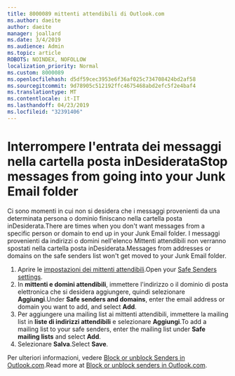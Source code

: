 ```yaml
---
title: 8000089 mittenti attendibili di Outlook.com
ms.author: daeite
author: daeite
manager: joallard
ms.date: 3/4/2019
ms.audience: Admin
ms.topic: article
ROBOTS: NOINDEX, NOFOLLOW
localization_priority: Normal
ms.custom: 8000089
ms.openlocfilehash: d5df59cec3953e6f36af025c734708424bd2af58
ms.sourcegitcommit: 9d78905c512192ffc4675468abd2efc5f2e4baf4
ms.translationtype: MT
ms.contentlocale: it-IT
ms.lasthandoff: 04/23/2019
ms.locfileid: "32391406"
---
```

# <a name="stop-messages-from-going-into-your-junk-email-folder"></a><span data-ttu-id="47afd-102">Interrompere l'entrata dei messaggi nella cartella posta inDesiderata</span><span class="sxs-lookup"><span data-stu-id="47afd-102">Stop messages from going into your Junk Email folder</span></span>

<span data-ttu-id="47afd-103">Ci sono momenti in cui non si desidera che i messaggi provenienti da una determinata persona o dominio finiscano nella cartella posta inDesiderata.</span><span class="sxs-lookup"><span data-stu-id="47afd-103">There are times when you don't want messages from a specific person or domain to end up in your Junk Email folder.</span></span> <span data-ttu-id="47afd-104">I messaggi provenienti da indirizzi o domini nell'elenco Mittenti attendibili non verranno spostati nella cartella posta inDesiderata.</span><span class="sxs-lookup"><span data-stu-id="47afd-104">Messages from addresses or domains on the safe senders list won't get moved to your Junk Email folder.</span></span>

1. <span data-ttu-id="47afd-105">Aprire le [impostazioni dei mittenti attendibili](https://go.microsoft.com/fwlink/?linkid=2035804).</span><span class="sxs-lookup"><span data-stu-id="47afd-105">Open your [Safe Senders settings](https://go.microsoft.com/fwlink/?linkid=2035804).</span></span>
2. <span data-ttu-id="47afd-106">In **mittenti e domini attendibili**, immettere l'indirizzo o il dominio di posta elettronica che si desidera aggiungere, quindi selezionare **Aggiungi**.</span><span class="sxs-lookup"><span data-stu-id="47afd-106">Under **Safe senders and domains**, enter the email address or domain you want to add, and select **Add**.</span></span>
3. <span data-ttu-id="47afd-107">Per aggiungere una mailing list ai mittenti attendibili, immettere la mailing list in **liste di indirizzi attendibili** e selezionare **Aggiungi**.</span><span class="sxs-lookup"><span data-stu-id="47afd-107">To add a mailing list to your safe senders, enter the mailing list under **Safe mailing lists** and select **Add**.</span></span>
4. <span data-ttu-id="47afd-108">Selezionare **Salva**.</span><span class="sxs-lookup"><span data-stu-id="47afd-108">Select **Save**.</span></span>

<span data-ttu-id="47afd-109">Per ulteriori informazioni, vedere [Block or unblock Senders in Outlook.com](https://support.office.com/article/afba1c94-77bb-4f50-8b85-057cf52f4d5e).</span><span class="sxs-lookup"><span data-stu-id="47afd-109">Read more at [Block or unblock senders in Outlook.com](https://support.office.com/article/afba1c94-77bb-4f50-8b85-057cf52f4d5e).</span></span>
